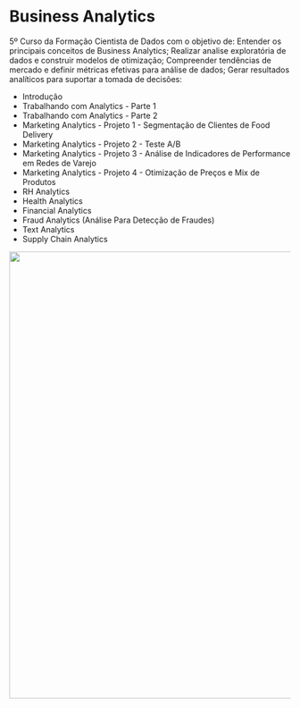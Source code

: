 # Business Analytics
5º Curso da Formação Cientista de Dados com o objetivo de: Entender os principais conceitos de Business Analytics; Realizar analise exploratória de dados e construir modelos de otimização; Compreender tendências de mercado e definir métricas efetivas para análise de dados; Gerar resultados analíticos para suportar a tomada de decisões:

<ul>
  <li>Introdução</li>
  <li>Trabalhando com Analytics - Parte 1</li>
  <li>Trabalhando com Analytics - Parte 2</li>
  <li>Marketing Analytics - Projeto 1 - Segmentação de Clientes de Food Delivery</li>
  <li>Marketing Analytics - Projeto 2 - Teste A/B</li>
  <li>Marketing Analytics - Projeto 3 - Análise de Indicadores de Performance em Redes de Varejo
</li>
  <li>Marketing Analytics - Projeto 4 - Otimização de Preços e Mix de Produtos</li>
  <li>RH Analytics</li>
  <li>Health Analytics</li>
  <li>Financial Analytics</li>
  <li>Fraud Analytics (Análise Para Detecção de Fraudes)</li>
  <li>Text Analytics</li>
  <li>Supply Chain Analytics</li>
</ul>

  
<center><img src="https://user-images.githubusercontent.com/61481422/124643909-06fad900-de68-11eb-86f6-1df9c89f735a.png" alt="" width="800"></center>
